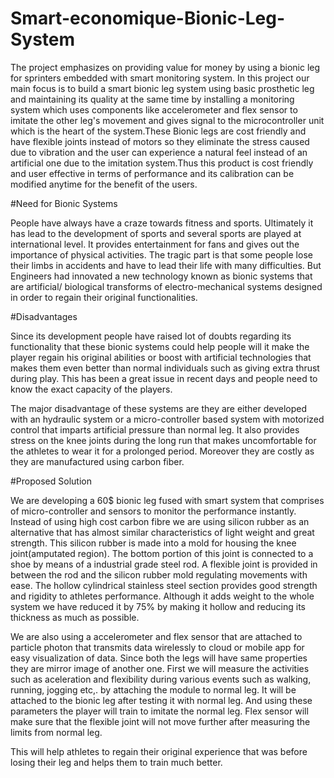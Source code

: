 # Smart-economique-Bionic-Leg-System
The project emphasizes on providing value for money by using a bionic leg for sprinters embedded with smart monitoring system. In this project our main focus is to build a smart bionic leg system using basic prosthetic leg and maintaining its quality at the same time by installing a monitoring system which uses components like accelerometer and flex sensor to imitate the other leg's movement and gives signal to the microcontroller unit which is the heart of the system.These Bionic legs are cost friendly and have flexible joints instead of motors so they eliminate the stress caused due to vibration and the user can experience a natural feel instead of an artificial one due to the imitation system.Thus this product is cost friendly and user effective in terms of performance and its calibration can be modified anytime for the benefit of the users.

#Need for Bionic Systems

People have always have a craze towards fitness and sports. Ultimately it has lead to the development of sports and several sports are played at international level. It provides entertainment for fans and gives out the importance of physical activities. The tragic part is that some people lose their limbs in accidents and have to lead their life with many difficulties. But Engineers had innovated a new technology known as bionic systems that are artificial/ biological transforms of electro-mechanical systems designed in order to regain their original functionalities.


#Disadvantages

Since its development people have raised lot of doubts regarding its functionality that these bionic systems could help people will it make the player regain his original abilities or boost with artificial technologies that makes them even better than normal individuals such as giving extra thrust during play. This has been a great issue in recent days and people need to know the exact capacity of the players.

The major disadvantage of these systems are they are either developed with an hydraulic system or a micro-controller based system with motorized control that imparts artificial pressure than normal leg. It also provides stress on the knee joints during the long run that makes uncomfortable for the athletes to wear it for a prolonged period. Moreover they are costly as they are manufactured using carbon fiber.

#Proposed Solution

We are developing a 60$ bionic leg fused with smart system that comprises of micro-controller and sensors to monitor the performance instantly. Instead of using high cost carbon fibre we are using silicon rubber as an alternative that has almost similar characteristics of light weight and great strength. This silicon rubber is made into a mold for housing the knee joint(amputated region). The bottom portion of this joint is connected to a shoe by means of a industrial grade steel rod. A flexible joint is provided in between the rod and the silicon rubber mold regulating movements with ease. The hollow cylindrical stainless steel section provides good strength and rigidity to athletes performance. Although it adds weight to the whole system we have reduced it by 75% by making it hollow and reducing its thickness as much as possible.

We are also using a accelerometer and flex sensor that are attached to particle photon that transmits data wirelessly to cloud or mobile app for easy visualization of data. Since both the legs will have same properties they are mirror image of another one. First we will measure the activities such as aceleration and flexibility during various events such as walking, running, jogging etc,. by attaching the module to normal leg. It will be attached to the bionic leg after testing it with normal leg. And using these parameters the player will train to imitate the normal leg. Flex sensor will make sure that the flexible joint will not move further after measuring the limits from normal leg. 

This will help athletes to regain their original experience that was before losing their leg and helps them to train much better.
